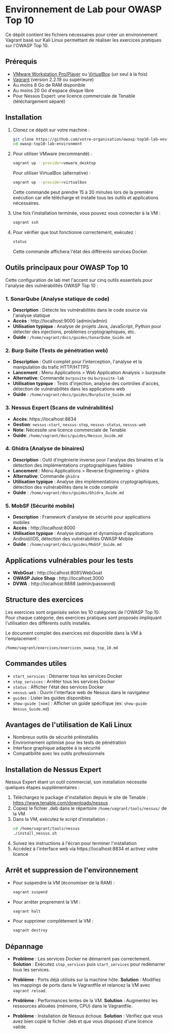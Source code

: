 # Environnement de Lab pour OWASP Top 10

Ce dépôt contient les fichiers nécessaires pour créer un environnement Vagrant basé sur Kali Linux permettant de réaliser les exercices pratiques sur l'OWASP Top 10.

## Prérequis

- [VMware Workstation Pro/Player](https://www.vmware.com/products/workstation-pro.html) ou [VirtualBox](https://www.virtualbox.org/wiki/Downloads) (un seul à la fois)
- [Vagrant](https://www.vagrantup.com/downloads) (version 2.2.19 ou supérieure)
- Au moins 8 Go de RAM disponible
- Au moins 20 Go d'espace disque libre
- Pour Nessus Expert: une licence commerciale de Tenable (téléchargement séparé)

## Installation

1. Clonez ce dépôt sur votre machine :
   ```bash
   git clone https://github.com/votre-organisation/owasp-top10-lab-environment.git
   cd owasp-top10-lab-environment
   ```

2. Pour utiliser VMware (recommandé) :
   ```bash
   vagrant up --provider=vmware_desktop
   ```

   Pour utiliser VirtualBox (alternative) :
   ```bash
   vagrant up --provider=virtualbox
   ```

   Cette commande peut prendre 15 à 30 minutes lors de la première exécution car elle télécharge et installe tous les outils et applications nécessaires.

3. Une fois l'installation terminée, vous pouvez vous connecter à la VM :
   ```bash
   vagrant ssh
   ```

4. Pour vérifier que tout fonctionne correctement, exécutez :
   ```bash
   status
   ```
   Cette commande affichera l'état des différents services Docker.

## Outils principaux pour OWASP Top 10

Cette configuration de lab met l'accent sur cinq outils essentiels pour l'analyse des vulnérabilités OWASP Top 10 :

### 1. SonarQube (Analyse statique de code)
- **Description** : Détecte les vulnérabilités dans le code source via l'analyse statique
- **Accès** : http://localhost:9000 (admin/admin)
- **Utilisation typique** : Analyse de projets Java, JavaScript, Python pour détecter des injections, problèmes cryptographiques, etc.
- **Guide** : `/home/vagrant/docs/guides/SonarQube_Guide.md`

### 2. Burp Suite (Tests de pénétration web)
- **Description** : Outil complet pour l'interception, l'analyse et la manipulation du trafic HTTP/HTTPS
- **Lancement** : Menu Applications > Web Application Analysis > burpsuite
- **Alternative**: Commande `burpsuite` ou `burpsuite-lab`
- **Utilisation typique** : Tests d'injection, analyse des contrôles d'accès, détection de vulnérabilités dans les applications web
- **Guide** : `/home/vagrant/docs/guides/BurpSuite_Guide.md`

### 3. Nessus Expert (Scans de vulnérabilités)
- **Accès**: https://localhost:8834
- **Gestion**: `nessus-start`, `nessus-stop`, `nessus-status`, `nessus-web`
- **Note**: Nécessite une licence commerciale de Tenable
- **Guide**: `/home/vagrant/docs/guides/Nessus_Guide.md`

### 4. Ghidra (Analyse de binaires)
- **Description** : Outil d'ingénierie inverse pour l'analyse des binaires et la détection des implémentations cryptographiques faibles
- **Lancement** : Menu Applications > Reverse Engineering > ghidra
- **Alternative**: Commande `ghidra`
- **Utilisation typique** : Analyse des implémentations cryptographiques, détection des vulnérabilités dans le code compilé
- **Guide** : `/home/vagrant/docs/guides/Ghidra_Guide.md`

### 5. MobSF (Sécurité mobile)
- **Description** : Framework d'analyse de sécurité pour applications mobiles
- **Accès** : http://localhost:8000
- **Utilisation typique** : Analyse statique et dynamique d'applications Android/iOS, détection des vulnérabilités OWASP Mobile
- **Guide** : `/home/vagrant/docs/guides/MobSF_Guide.md`

## Applications vulnérables pour les tests

- **WebGoat** : http://localhost:8081/WebGoat
- **OWASP Juice Shop** : http://localhost:3000
- **DVWA** : http://localhost:8888 (admin/password)

## Structure des exercices

Les exercices sont organisés selon les 10 catégories de l'OWASP Top 10. Pour chaque catégorie, des exercices pratiques sont proposés impliquant l'utilisation des différents outils installés.

Le document complet des exercices est disponible dans la VM à l'emplacement :
```
/home/vagrant/exercises/exercices_owasp_top_10.md
```

## Commandes utiles

- `start_services` : Démarrer tous les services Docker
- `stop_services` : Arrêter tous les services Docker
- `status` : Afficher l'état des services Docker
- `nessus-web` : Ouvrir l'interface web de Nessus dans le navigateur
- `guides` : Lister les guides disponibles
- `show-guide [nom]` : Afficher un guide spécifique (ex: `show-guide Nessus_Guide.md`)

## Avantages de l'utilisation de Kali Linux

- Nombreux outils de sécurité préinstallés
- Environnement optimisé pour les tests de pénétration
- Interface graphique adaptée à la sécurité
- Compatibilité avec les outils professionnels

## Installation de Nessus Expert

Nessus Expert étant un outil commercial, son installation nécessite quelques étapes supplémentaires :

1. Téléchargez le package d'installation depuis le site de Tenable : https://www.tenable.com/downloads/nessus
2. Copiez le fichier .deb dans le répertoire `/home/vagrant/tools/nessus/` de la VM
3. Dans la VM, exécutez le script d'installation :
   ```bash
   cd /home/vagrant/tools/nessus
   ./install_nessus.sh
   ```
4. Suivez les instructions à l'écran pour terminer l'installation
5. Accédez à l'interface web via https://localhost:8834 et activez votre licence

## Arrêt et suppression de l'environnement

- Pour suspendre la VM (économiser de la RAM) :
  ```bash
  vagrant suspend
  ```

- Pour arrêter proprement la VM :
  ```bash
  vagrant halt
  ```

- Pour supprimer complètement la VM :
  ```bash
  vagrant destroy
  ```

## Dépannage

- **Problème** : Les services Docker ne démarrent pas correctement.
  **Solution** : Exécutez `stop_services` puis `start_services` pour redémarrer tous les services.

- **Problème** : Ports déjà utilisés sur la machine hôte.
  **Solution** : Modifiez les mappings de ports dans le Vagrantfile et relancez la VM avec `vagrant reload`.

- **Problème** : Performances lentes de la VM.
  **Solution** : Augmentez les ressources allouées (mémoire, CPU) dans le Vagrantfile.

- **Problème** : Installation de Nessus échoue.
  **Solution** : Vérifiez que vous avez bien copié le fichier .deb et que vous disposez d'une licence valide.
